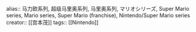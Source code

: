 alias:: 马力欧系列, 超级马里奥系列, 马里奥系列, マリオシリーズ, Super Mario series, Mario series, Super Mario (franchise), Nintendo/Super Mario series
creator:: [[宫本茂]]
tags:: [[Nintendo]]
